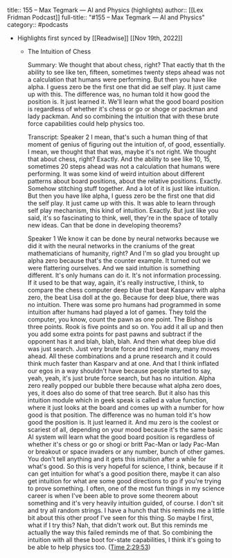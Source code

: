 title:: 155 – Max Tegmark —  AI and Physics (highlights)
author:: [[Lex Fridman Podcast]]
full-title:: "\#155 – Max Tegmark —  AI and Physics"
category:: #podcasts

- Highlights first synced by [[Readwise]] [[Nov 19th, 2022]]
	- The Intuition of Chess
	  
	  Summary:
	  We thought that about chess, right? That eactly that th the ability to see like ten, fifteen, sometimes twenty steps ahead was not a calculation that humans were performing. But then you have like alpha. I guess zero be the first one that did ae self play. It just came up with this. The difference was, no human told it how good the position is. It just learned it. We'll learn what the good board position is regardless of whether it's chess or go or shoge or packman and lady packman. And so combining the intuition that with these brute force capabilities could help physics too.
	  
	  Transcript:
	  Speaker 2
	  I mean, that's such a human thing of that moment of genius of figuring out the intuition of, of good, essentially. I mean, we thought that that was, maybe it's not right. We thought that about chess, right? Exactly. And the ability to see like 10, 15, sometimes 20 steps ahead was not a calculation that humans were performing. It was some kind of weird intuition about different patterns about board positions, about the relative positions. Exactly. Somehow stitching stuff together. And a lot of it is just like intuition. But then you have like alpha, I guess zero be the first one that did the self play. It just came up with this. It was able to learn through self play mechanism, this kind of intuition. Exactly. But just like you said, it's so fascinating to think, well, they're in the space of totally new ideas. Can that be done in developing theorems?
	  
	  Speaker 1
	  We know it can be done by neural networks because we did it with the neural networks in the craniums of the great mathematicians of humanity, right? And I'm so glad you brought up alpha zero because that's the counter example. It turned out we were flattering ourselves. And we said intuition is something different. It's only humans can do it. It's not information processing. If it used to be that way, again, it's really instructive, I think, to compare the chess computer deep blue that beat Kasparv with alpha zero, the beat Lisa doll at the go. Because for deep blue, there was no intuition. There was some pro humans had programmed in some intuition after humans had played a lot of games. They told the computer, you know, count the pawn as one point. The Bishop is three points. Rook is five points and so on. You add it all up and then you add some extra points for past pawns and subtract if the opponent has it and blah, blah, blah. And then what deep blue did was just search. Just very brute force and tried many, many moves ahead. All these combinations and a prune research and it could think much faster than Kasparv and at one. And that I think inflated our egos in a way shouldn't have because people started to say, yeah, yeah, it's just brute force search, but has no intuition. Alpha zero really popped our bubble there because what alpha zero does, yes, it does also do some of that tree search. But it also has this intuition module which in geek speak is called a value function, where it just looks at the board and comes up with a number for how good is that position. The difference was no human told it's how good the position is. It just learned it. And mu zero is the coolest or scariest of all, depending on your mood because it's the same basic AI system will learn what the good board position is regardless of whether it's chess or go or shogi or britt Pac-Man or lady Pac-Man or breakout or space invaders or any number, bunch of other games. You don't tell anything and it gets this intuition after a while for what's good. So this is very hopeful for science, I think, because if it can get intuition for what's a good position there, maybe it can also get intuition for what are some good directions to go if you're trying to prove something. I often, one of the most fun things in my science career is when I've been able to prove some theorem about something and it's very heavily intuition guided, of course. I don't sit and try all random strings. I have a hunch that this reminds me a little bit about this other proof I've seen for this thing. So maybe I first, what if I try this? Nah, that didn't work out. But this reminds me actually the way this failed reminds me of that. So combining the intuition with all these boot for-state capabilities, I think it's going to be able to help physics too. ([Time 2:29:53](https://share.snipd.com/snip/1358e94e-b209-4770-9393-a9af11dc35ce))